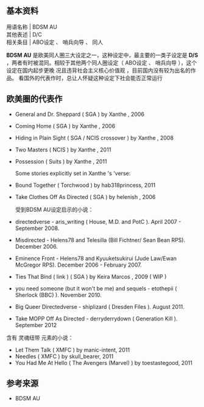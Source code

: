 **基本资料**  
---  
用语名称  |  BDSM AU   
其他表述  |  D/C   
相关条目  |  ABO设定  、  哨兵向导  、  同人   
  
**BDSM AU** 是欧美同人圈三大设定之一，这种设定中，最主要的一类子设定是 **D/S** ，两者有时被混同。相较于其他两个同人圈设定（
ABO设定  、  哨兵向导  ），这个设定在国内起步更晚  况且违背社会主义核心价值观  ，目前国内没有较为出名的作品。
看国外的代表作时，总让人怀疑这种设定下社会能否正常运行

##  欧美圈的代表作

  * General and Dr. Sheppard  (  SGA  ) by  Xanthe  , 2006 
  * Coming Home  (  SGA  ) by  Xanthe  , 2006 
  * Hiding in Plain Sight  (  SGA  /  NCIS  crossover  ) by  Xanthe  , 2008 
  * Two Masters  (  NCIS  ) by  Xanthe  , 2011 
  * Possession  (  Suits  ) by  Xanthe  , 2011 

     Some stories explicitly set in  Xanthe  's 'verse: 

  * Bound Together  (  Torchwood  ) by hab318princess, 2011 

  * Take Clothes Off As Directed  (  SGA  ) by  helenish  , 2006 

     受到BDSM AU设定启示的小说： 

  * directedverse  \- aris_writing (  House, M.D.  and  PotC  ). April 2007 - September 2008. 
  * Misdirected  \-  Helens78  and  Telesilla  (Bill Fichtner/  Sean Bean  RPS). December 2006. 
  * Eminence Front  \- Helens78 and  Kyuuketsukirui  (Jude Law/Ewan McGregor RPS). December 2006 - February 2007. 
  * Ties That Bind  (  link  ) (  SGA  ) by  Keira Marcos  , 2009 (  WIP  ) 
  * you need someone (but it won't be me)  and sequels -  etothepii  (  Sherlock (BBC)  ). November 2010. 
  * Big Queer Directedverse  \-  shiplizard  (  Dresden Files  ). August 2011. 
  * Take MOPP Off As Directed  \-  derryderrydown  (  Generation Kill  ). September 2012 

含有  灵魂纽带  元素的小说：

  * Let Them Talk  (  XMFC  ) by manic-intent, 2011 
  * Needles  (  XMFC  ) by skull_bearer, 2011 
  * You Had Me At Hello  (  The Avengers (Marvel)  ) by toestastegood, 2011 

##  参考来源

  * BDSM AU 

